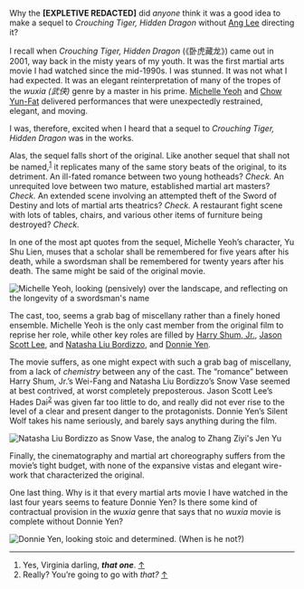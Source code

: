 <p class="lede">Why the <strong>[EXPLETIVE REDACTED]</strong> did <em>anyone</em> think it was a good idea to make a sequel to <cite>Crouching Tiger, Hidden Dragon</cite> without <a href="http://www.imdb.com/name/nm0000487/">Ang Lee</a> directing it?</p>

I recall when <cite>Crouching Tiger, Hidden Dragon</cite> (《卧虎藏龙》) came out in 2001, way back in the misty years of my youth. It was the first martial arts movie I had watched since the mid-1990s. I was stunned. It was not what I had expected. It was an elegant reinterpretation of many of the tropes of the _wuxia (武侠)_ genre by a master in his prime. [Michelle Yeoh](http://www.imdb.com/name/nm0000706/) and [Chow Yun-Fat](http://www.imdb.com/name/nm0000334/) delivered performances that were unexpectedly restrained, elegant, and moving. 

I was, therefore, excited when I heard that a sequel to <cite>Crouching Tiger, Hidden Dragon</cite> was in the works. 

Alas, the sequel falls short of the original. Like another sequel that shall not be named,<sup><a href="#fn01" id="fref01">1</a></sup> it replicates many of the same story beats of the original, to its detriment. An ill-fated romance between two young hotheads? _Check._ An unrequited love between two mature, established martial art masters? _Check._ An extended scene involving an attempted theft of the Sword of Destiny and lots of martial arts theatrics? _Check._ A restaurant fight scene with lots of tables, chairs, and various other items of furniture being destroyed? _Check._ 

In one of the most apt quotes from the sequel, Michelle Yeoh’s character, Yu Shu Lien, muses that a scholar shall be remembered for five years after his death, while a swordsman shall be remembered for twenty years after his death. The same might be said of the original movie. 

<div class="image m">
    <img alt="Michelle Yeoh, looking (pensively) over the landscape, and reflecting on the longevity of a swordsman's name" sizes="54.0rem, (min-width: 35.5625em) 57.5rem" srcset="http://media.lucasktlee.com/files/img/20160306-CTHD-SOD-01-m-@2x.jpg 1150w, http://media.lucasktlee.com/files/img/20160306-CTHD-SOD-01-m.jpg 575w" src="http://media.lucasktlee.com/files/img/20160306-CTHD-SOD-01-m.jpg" />
</div>

The cast, too, seems a grab bag of miscellany rather than a finely honed ensemble. Michelle Yeoh is the only cast member from the original film to reprise her role, while other key roles are filled by [Harry Shum, Jr.](http://www.imdb.com/name/nm1484270/), [Jason Scott Lee](http://www.imdb.com/name/nm0001462/), and [Natasha Liu Bordizzo](http://www.imdb.com/name/nm6812060/), and [Donnie Yen](http://www.imdb.com/name/nm0947447/).

The movie suffers, as one might expect with such a grab bag of miscellany, from a lack of _chemistry_ between any of the cast. The “romance” between Harry Shum, Jr.’s Wei-Fang and Natasha Liu Bordizzo’s Snow Vase seemed at best contrived, at worst completely preposterous. Jason Scott Lee’s Hades Dai<sup><a href="#fn02" id="fref02">2</a></sup> was given far too little to do, and really did not ever rise to the level of a clear and present danger to the protagonists. Donnie Yen’s Silent Wolf takes his name seriously, and barely says anything during the film.

<div class="image m">
    <img alt="Natasha Liu Bordizzo as Snow Vase, the analog to Zhang Ziyi's Jen Yu" sizes="54.0rem, (min-width: 35.5625em) 57.5rem" srcset="http://media.lucasktlee.com/files/img/20160306-CTHD-SOD-02-m-@2x.jpg 1150w, http://media.lucasktlee.com/files/img/20160306-CTHD-SOD-02-m.jpg 575w" src="http://media.lucasktlee.com/files/img/20160306-CTHD-SOD-02-m.jpg" />
</div>

Finally, the cinematography and martial art choreography suffers from the movie’s tight budget, with none of the expansive vistas and elegant wire-work that characterized the original. 

One last thing. Why is it that every martial arts movie I have watched in the last four years seems to feature Donnie Yen? Is there some kind of contractual provision in the _wuxia_ genre that says that no _wuxia_ movie is complete without Donnie Yen?

<div class="image m">
    <img alt="Donnie Yen, looking stoic and determined. (When is he not?)" sizes="54.0rem, (min-width: 35.5625em) 57.5rem" srcset="http://media.lucasktlee.com/files/img/20160306-CTHD-SOD-03-m-@2x.jpg 1150w, http://media.lucasktlee.com/files/img/20160306-CTHD-SOD-03-m.jpg 575w" src="http://media.lucasktlee.com/files/img/20160306-CTHD-SOD-03-m.jpg" />
</div>


<div class="footnotes">
    <hr class="w-50" />
    <ol>
        <li id="fn01">Yes, Virginia darling, <em><strong>that one</strong></em>. <a href="#fref01">&#8593;</a></li>
        <li id="fn02">Really? You’re going to go with <em>that?</em> <a href="#fref02">&#8593;</a></li>
    </ol>
</div>